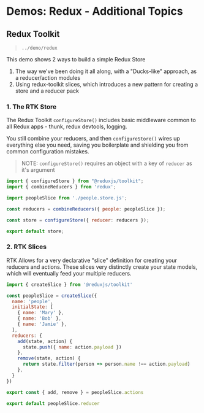 # Demos: Redux - Additional Topics

## Redux Toolkit

> `../demo/redux`

This demo shows 2 ways to build a simple Redux Store

1. The way we've been doing it all along, with a "Ducks-like" approach, as a reducer/action modules
1. Using redux-toolkit slices, which introduces a new pattern for creating a store and a reducer pack

### 1. The RTK Store

The Redux Toolkit `configureStore()` includes basic middleware common to all Redux apps - thunk, redux devtools, logging.

You still combine your reducers, and then `configureStore()` wires up everything else you need, saving you boilerplate and shielding you from common configuration mistakes.

> NOTE: `configureStore()` requires an object with a key of `reducer` as it's argument

```javascript
import { configureStore } from "@reduxjs/toolkit";
import { combineReducers } from 'redux';

import peopleSlice from './people.store.js';

const reducers = combineReducers({ people: peopleSlice });

const store = configureStore({ reducer: reducers });

export default store;

```

### 2. RTK Slices

RTK Allows for a very declarative "slice" definition for creating your reducers and actions. These slices very distinctly create your state models, which will eventually feed your multiple reducers.

```javascript
import { createSlice } from '@reduxjs/toolkit'

const peopleSlice = createSlice({
  name: 'people',
  initialState: [
    { name: 'Mary' },
    { name: 'Bob' },
    { name: 'Jamie' },
  ],
  reducers: {
    add(state, action) {
      state.push({ name: action.payload })
    },
    remove(state, action) {
      return state.filter(person => person.name !== action.payload)
    },
  }
})

export const { add, remove } = peopleSlice.actions

export default peopleSlice.reducer
```
